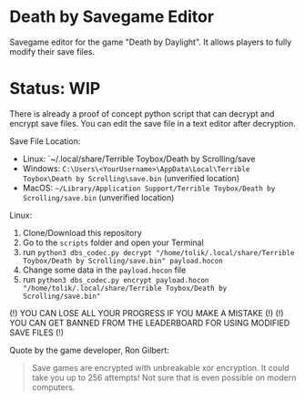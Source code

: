 # Death by Savegame Editor

Savegame editor for the game "Death by Daylight". 
It allows players to fully modify their save files.  

# Status: WIP
There is already a proof of concept python script that can decrypt and encrypt save files.
You can edit the save file in a text editor after decryption.

Save File Location:
- Linux: `~/.local/share/Terrible Toybox/Death by Scrolling/save
- Windows: `C:\Users\<YourUsername>\AppData\Local\Terrible Toybox\Death by Scrolling\save.bin` (unverified location)
- MacOS: `~/Library/Application Support/Terrible Toybox/Death by Scrolling/save.bin` (unverified location)

Linux: 
1. Clone/Download this repository
2. Go to the `scripts` folder and open your Terminal
3. run `python3 dbs_codec.py decrypt "/home/tolik/.local/share/Terrible Toybox/Death by Scrolling/save.bin" payload.hocon`
4. Change some data in the `payload.hocon` file
5. run `python3 dbs_codec.py encrypt payload.hocon "/home/tolik/.local/share/Terrible Toybox/Death by Scrolling/save.bin"`

(!) YOU CAN LOSE ALL YOUR PROGRESS IF YOU MAKE A MISTAKE (!)
(!) YOU CAN GET BANNED FROM THE LEADERBOARD FOR USING MODIFIED SAVE FILES (!)





Quote by the game developer, Ron Gilbert:
> Save games are encrypted with unbreakable xor encryption. It could take you up to 256 attempts! Not sure that is even possible on modern computers.
